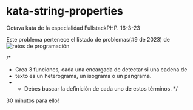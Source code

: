 # kata-string-properties
Octava kata de la especialidad FullstackPHP.
16-3-23

Este problema pertenece el listado de problemas(#9 de 2023) de ![retos de programación](https://retosdeprogramacion.com/semanales2023)

/*
 * Crea 3 funciones, cada una encargada de detectar si una cadena de
 * texto es un heterograma, un isograma o un pangrama.
 * - Debes buscar la definición de cada uno de estos términos.
 */


30 minutos para ello!
